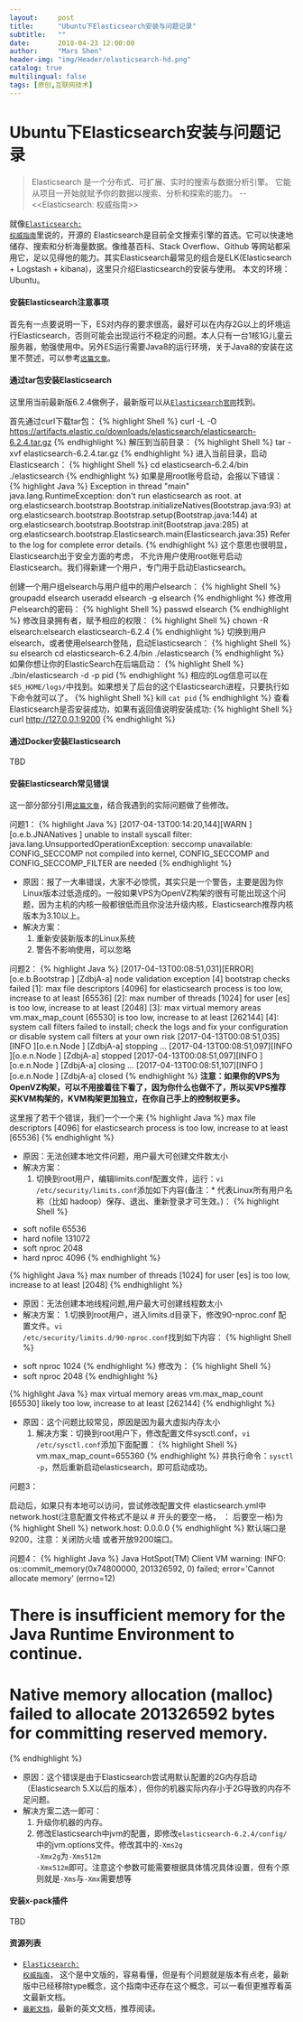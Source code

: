 ```yaml
---
layout:     post
title:      "Ubuntu下Elasticsearch安装与问题记录"
subtitle:   ""
date:       2018-04-23 12:00:00
author:     "Mars Shen"
header-img: "img/Header/elasticsearch-hd.png"
catalog: true
multilingual: false
tags: [原创,互联网技术]
---
```


# Ubuntu下Elasticsearch安装与问题记录

> Elasticsearch 是一个分布式、可扩展、实时的搜索与数据分析引擎。 它能从项目一开始就赋予你的数据以搜索、分析和探索的能力。 --<<Elasticsearch: 权威指南>>

就像<code><a href="https://www.elastic.co/guide/cn/elasticsearch/guide/cn/preface.html">Elasticsearch: 权威指南</a></code>里说的，开源的 Elasticsearch是目前全文搜索引擎的首选。它可以快速地储存、搜索和分析海量数据。像维基百科、Stack Overflow、Github 等网站都采用它，足以见得他的能力。其实Elasticsearch最常见的组合是ELK(Elasticsearch + Logstash + kibana)，这里只介绍Elasticsearch的安装与使用。
本文的环境：Ubuntu。

#### 安装Elasticsearch注意事项
首先有一点要说明一下，ES对内存的要求很高，最好可以在内存2G以上的坏境运行Elasticsearch，否则可能会出现运行不稳定的问题。本人只有一台1核1G儿童云服务器，勉强使用中。另外ES运行需要Java8的运行环境，关于Java8的安装在这里不赘述，可以参考<code><a href="https://www.cnblogs.com/a2211009/p/4265225.html">这篇文章</a></code>。
#### 通过tar包安装Elasticsearch
这里用当前最新版6.2.4做例子，最新版可以从<code><a href="https://www.elastic.co/cn/products/elasticsearch">Elasticsearch官网</a></code>找到。

首先通过curl下载tar包：
{% highlight Shell %}
curl -L -O https://artifacts.elastic.co/downloads/elasticsearch/elasticsearch-6.2.4.tar.gz
{% endhighlight %}
解压到当前目录：
{% highlight Shell %}
tar -xvf elasticsearch-6.2.4.tar.gz
{% endhighlight %}
进入当前目录，启动Elasticsearch：
{% highlight Shell %}
cd elasticsearch-6.2.4/bin
./elasticsearch
{% endhighlight %}
如果是用root账号启动，会报以下错误：
{% highlight Java %}
Exception in thread "main" java.lang.RuntimeException: don't run elasticsearch as root. 
at org.elasticsearch.bootstrap.Bootstrap.initializeNatives(Bootstrap.java:93) 
at org.elasticsearch.bootstrap.Bootstrap.setup(Bootstrap.java:144) 
at org.elasticsearch.bootstrap.Bootstrap.init(Bootstrap.java:285) 
at org.elasticsearch.bootstrap.Elasticsearch.main(Elasticsearch.java:35) 
Refer to the log for complete error details.
{% endhighlight %}
这个意思也很明显，Elasticsearch出于安全方面的考虑， 不允许用户使用root账号启动Elasticsearch。我们得新建一个用户，专门用于启动Elasticsearch。

创建一个用户组elsearch与用户组中的用户elsearch：
{% highlight Shell %}
groupadd elsearch
useradd elsearch -g elsearch
{% endhighlight %}
修改用户elsearch的密码：
{% highlight Shell %}
passwd elsearch
{% endhighlight %}
修改目录拥有者，赋予相应的权限：
{% highlight Shell %}
chown -R elsearch:elsearch elasticsearch-6.2.4
{% endhighlight %}
切换到用户elsearch，或者使用elsearch登陆，启动Elasticsearch：
{% highlight Shell %}
su elsearch cd elasticsearch-6.2.4/bin
./elasticsearch
{% endhighlight %}
如果你想让你的ElasticSearch在后端启动：
{% highlight Shell %}
./bin/elasticsearch -d -p pid
{% endhighlight %}
相应的Log信息可以在<code>$ES_HOME/logs/</code>中找到。如果想关了后台的这个Elasticsearch进程，只要执行如下命令就可以了。
{% highlight Shell %}
kill `cat pid`
{% endhighlight %}
查看Elasticsearch是否安装成功，如果有返回值说明安装成功:
{% highlight Shell %}
curl http://127.0.0.1:9200
{% endhighlight %}

#### 通过Docker安装Elasticsearch
TBD

#### 安装Elasticsearch常见错误
这一部分部分引用<code><a href="https://github.com/DimonHo/DH_Note/issues/3">这篇文章</a></code>，结合我遇到的实际问题做了些修改。

问题1：
{% highlight Java %}
[2017-04-13T00:14:20,144][WARN ][o.e.b.JNANatives ] unable to install syscall filter:
java.lang.UnsupportedOperationException: seccomp unavailable: CONFIG_SECCOMP not compiled into kernel, CONFIG_SECCOMP and CONFIG_SECCOMP_FILTER are needed
{% endhighlight %}
- 原因：报了一大串错误，大家不必惊慌，其实只是一个警告，主要是因为你Linux版本过低造成的。一般如果VPS为OpenVZ构架的很有可能出现这个问题，因为主机的内核一般都很低而且你没法升级内核，Elasticsearch推荐内核版本为3.10以上。
- 解决方案：
	1. 重新安装新版本的Linux系统
	2. 警告不影响使用，可以忽略

问题2：
{% highlight Java %}
[2017-04-13T00:08:51,031][ERROR][o.e.b.Bootstrap ] [ZdbjA-a] node validation exception
[4] bootstrap checks failed
[1]: max file descriptors [4096] for elasticsearch process is too low, increase to at least [65536]
[2]: max number of threads [1024] for user [es] is too low, increase to at least [2048]
[3]: max virtual memory areas vm.max_map_count [65530] is too low, increase to at least [262144]
[4]: system call filters failed to install; check the logs and fix your configuration or disable system call filters at your own risk
[2017-04-13T00:08:51,035][INFO ][o.e.n.Node ] [ZdbjA-a] stopping ...
[2017-04-13T00:08:51,097][INFO ][o.e.n.Node ] [ZdbjA-a] stopped
[2017-04-13T00:08:51,097][INFO ][o.e.n.Node ] [ZdbjA-a] closing ...
[2017-04-13T00:08:51,107][INFO ][o.e.n.Node ] [ZdbjA-a] closed
{% endhighlight %}
**注意：如果你的VPS为OpenVZ构架，可以不用接着往下看了，因为你什么也做不了，所以买VPS推荐买KVM构架的，KVM构架更加独立，在你自己手上的控制权更多。**

这里报了若干个错误，我们一个一个来
{% highlight Java %}
max file descriptors [4096] for elasticsearch process is too low, increase to at least [65536]
{% endhighlight %}
- 原因：无法创建本地文件问题，用户最大可创建文件数太小
- 解决方案：
	1. 切换到root用户，编辑limits.conf配置文件，运行：<code>vi /etc/security/limits.conf</code>添加如下内容(备注：* 代表Linux所有用户名称（比如 hadoop）保存、退出、重新登录才可生效。)：
{% highlight Shell %}
* soft nofile 65536
* hard nofile 131072
* soft nproc 2048
* hard nproc 4096
{% endhighlight %}

{% highlight Java %}
max number of threads [1024] for user [es] is too low, increase to at least [2048]
{% endhighlight %}
- 原因：无法创建本地线程问题,用户最大可创建线程数太小
- 解决方案：
	1.切换到root用户，进入limits.d目录下，修改90-nproc.conf 配置文件。<code>vi /etc/security/limits.d/90-nproc.conf</code>找到如下内容：
{% highlight Shell %}
* soft nproc 1024
{% endhighlight %}
修改为：
{% highlight Shell %}
* soft nproc 2048
{% endhighlight %}

{% highlight Java %}
max virtual memory areas vm.max_map_count [65530] likely too low, increase to at least [262144]
{% endhighlight %}
- 原因：这个问题比较常见，原因是因为最大虚拟内存太小
	1. 解决方案：切换到root用户下，修改配置文件sysctl.conf，<code>vi /etc/sysctl.conf</code>添加下面配置：
{% highlight Shell %}
vm.max_map_count=655360
{% endhighlight %}
并执行命令：<code>sysctl -p</code>，然后重新启动elasticsearch，即可启动成功。

问题3：

启动后，如果只有本地可以访问，尝试修改配置文件 elasticsearch.yml中network.host(注意配置文件格式不是以 # 开头的要空一格， ： 后要空一格)为
{% highlight Shell %}
network.host: 0.0.0.0
{% endhighlight %}
默认端口是 9200，注意：关闭防火墙 或者开放9200端口。

问题4：
{% highlight Java %}
Java HotSpot(TM) Client VM warning: INFO: os::commit_memory(0x74800000, 201326592, 0) failed; error='Cannot allocate memory' (errno=12)
#
# There is insufficient memory for the Java Runtime Environment to continue.
# Native memory allocation (malloc) failed to allocate 201326592 bytes for committing reserved memory.
{% endhighlight %}
- 原因：这个错误是由于Elasticsearch尝试用默认配置的2G内存启动（Elasticsearch 5.X以后的版本），但你的机器实际内存小于2G导致的内存不足问题。
- 解决方案二选一即可：
	1. 升级你机器的内存。
	2. 修改Elasticsearch中jvm的配置，即修改<code>elasticsearch-6.2.4/config/</code>中的jvm.options文件。修改其中的<code>-Xms2g -Xmx2g</code>为<code>-Xms512m -Xmx512m</code>即可。注意这个参数可能需要根据具体情况具体设置，但有个原则就是<code>-Xms</code>与<code>-Xmx</code>需要想等


#### 安装x-pack插件
TBD

#### 资源列表
* <code><a href="https://www.elastic.co/guide/cn/elasticsearch/guide/cn/preface.html">Elasticsearch: 权威指南</a></code>， 这个是中文版的，容易看懂，但是有个问题就是版本有点老，最新版中已经移除type概念，这个指南中还存在这个概念，可以一看但更推荐看英文最新文档。
* <code><a href="https://www.elastic.co/guide/en/elasticsearch/reference/current/index.html">最新文档</a></code>，最新的英文文档，推荐阅读。






